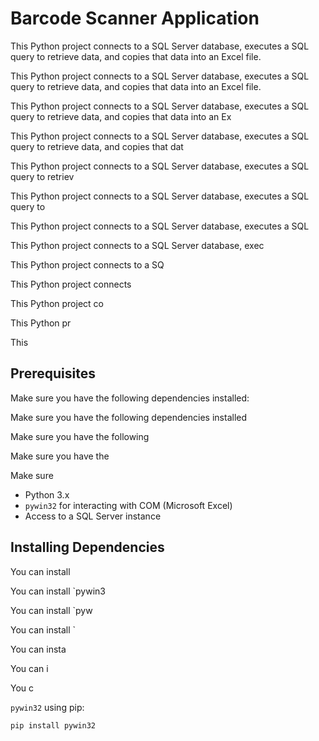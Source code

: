 # Barcode Scanner Application

This Python project connects to a SQL Server database, executes a SQL query to retrieve data, and copies that data into an Excel file.



This Python project connects to a SQL Server database, executes a SQL query to retrieve data, and copies that data into an Excel file.


This Python project connects to a SQL Server database, executes a SQL query to retrieve data, and copies that data into an Ex


This Python project connects to a SQL Server database, executes a SQL query to retrieve data, and copies that dat


This Python project connects to a SQL Server database, executes a SQL query to retriev


This Python project connects to a SQL Server database, executes a SQL query to


This Python project connects to a SQL Server database, executes a SQL


This Python project connects to a SQL Server database, exec


This Python project connects to a SQ


This Python project connects 


This Python project co


This Python pr


This 
## Prerequisites

Make sure you have the following dependencies installed:



Make sure you have the following dependencies installed


Make sure you have the following 


Make sure you have the


Make sure 
- Python 3.x
- `pywin32` for interacting with COM (Microsoft Excel)
- Access to a SQL Server instance

## Installing Dependencies

You can install 

You can install `pywin3


You can install `pyw


You can install `


You can insta


You can i


You c


`pywin32` using pip:

```bash
pip install pywin32
